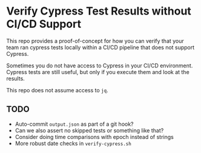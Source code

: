 # Verify Cypress Test Results without CI/CD Support

This repo provides a proof-of-concept for how you can verify that your team ran cypress tests locally within a CI/CD pipeline that does not support Cypress.

Sometimes you do not have access to Cypress in your CI/CD environment.
Cypress tests are still useful, but only if you execute them and look at the results.

This repo does not assume access to `jq`.

## TODO

* Auto-commit `output.json` as part of a git hook?
* Can we also assert no skipped tests or something like that?
* Consider doing time comparisons with epoch instead of strings
* More robust date checks in `verify-cypress.sh`
